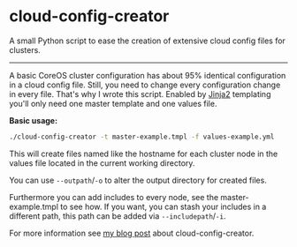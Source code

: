 # cloud-config-creator
A small Python script to ease the creation of extensive cloud config files for clusters.

---

A basic CoreOS cluster configuration has about 95% identical configuration in a cloud config file.
Still, you need to change every configuration change in every file. That's why I wrote this script.
Enabled by [Jinja2](http://jinja.pocoo.org/docs/dev/templates/) templating you'll only need one master
template and one values file.

**Basic usage:**

```bash
./cloud-config-creator -t master-example.tmpl -f values-example.yml
```

This will create files named like the hostname for each cluster node in the values file located in the current working
directory.

You can use `--outpath`/`-o` to alter the output directory for created files.

Furthermore you can add includes to every node, see the master-example.tmpl to see how. If you want, you can stash your includes
in a different path, this path can be added via `--includepath`/`-i`.

For more information see [my blog post](https://adminswerk.de/easy-cluster-cloud-config-creation/) about cloud-config-creator.
